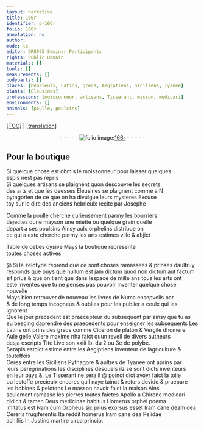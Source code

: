 ```yaml
---
layout: narrative
title: 166r
identifier: p-166r
folio: 166r
annotation: no
author:
mode: tc
editor: GR8975 Seminar Participants
rights: Public Domain
materials: []
tools: []
measurements: []
bodyparts: []
places: [hebrieulx, Latins, grecs, Aegiptiens, Siciliens, Tyanee]
plants: [Eleusines]
professions: [moissonneur, artisans, Tisserant, masson, medicari]
environments: []
animals: [poulle, poulsins]
---
```


 <p><a href="{{ site.baseurl }}/diplomatic/">[TOC]</a> | <a href="{{ site.baseurl }}/texts/p-166r_tl/" target="_blank">[translation]</a></p><div class="folio" align="center">- - - - - <a href="http://gallica.bnf.fr/ark:/12148/btv1b10500001g/f337.item.r=" target="_blank"><img src="https://cu-mkp.github.io/2017-workshop-edition/assets/photo-icon.png" alt="folio image: " style="display:inline-block; margin-bottom:-3px;"/>166r</a> - - - - - </div>  
  

## Pour la boutique

 
Si quelque chose est obmis le <span class="pro">moissonneur</span> pour laisser quelques<br/> espis nest pas repris<br/> Si quelques <span class="pro">artisans</span> se plaignent quon descouvre les secrets<br/> des arts et que les de<span class="x">e</span>sses <span class="pa">Eleusines</span> se plaignent co<span class="exp">mm</span>e a <span class="pn">N</span><br/> pytagorien de ce que on ha divulgue leurs mysteres Excuse<br/> toy sur le dire des anciens <span class="pl">hebrieulx</span> recite par <span class="pn">Josephe</span>
 
 Comme la <span class="al">poulle</span> cherche curieusement parmy les bourriers<br/> dejectes dune mayson une miette ou quelque grain quelle<br/> depart a ses <span class="al">poulsins</span> Ainsy aulx orphelins distribue on<br/> ce qui a este cherche parmy les arts estimes ville & abjict
 
 Table de <span class="pn">cebes</span> oysive Mays la boutique represente<br/> toutes choses actives
 
@ Si le zelotype reprend que ce sont choses ramassees & prinses daultruy<br/> responds que puys que nullum est jam dictum quod non dictum aut factum<br/> sit prius & que on tient que dans lespace de mille ans tous les arts ont<br/> este inventes que tu ne penses pas pouvoir inventer quelque chose nouvelle<br/> Mays bien retrouver de nouveau les livres de <span class="pn">Numa</span> ensepvelis <span class="del">par</span><br/> & de long temps incogneus & oublies pour les publier a ceulx qui les ignorent<br/> Que le jour precedent est praecepteur du subsequent par ainsy que tu as<br/> eu besoing daprendre des praecedents pour enseigner les subsequents Les<br/> <span class="pl">Latins</span> ont prins des <span class="pl">grecs</span> co<span class="exp">mm</span>e <span class="pn">Ciceron</span> de <span class="pn">platon</span> & <span class="pn">Vergile</span> d<span class="pn">homere</span><br/> <span class="pn">Aule gelle</span> <span class="pn">Valere max<span class="exp">ime</span></span> nha faict quun reveil de divers autheurs<br/> desja escripts <span class="pn">Tite Live</span> son xxiii lb. du 2 ou 3e de <span class="pn">polybe</span>.<br/> <span class="pn">Serapis</span> estoict estime entre les <span class="pl">Aegiptiens</span> inventeur de lagriculture & touteffois<br/> <span class="pn">Ceres</span> entre les <span class="pl">Siciliens</span> <span class="pn">Pythagore</span> & aultres de <span class="pl">Tyanee</span> ont aprins par<br/> leurs peregrinations les disciplines desquels ilz se sont dicts inventeurs<br/> en leur pays &. Le <span class="pro">Tisserant</span> ne sera <span class="add">il</span> @ poinct dict avoyr faict la toile<br/> ou lestoffe precieulx encores quil naye tainct & retors devide & praepare<br/> les bobines & pelotons Le <span class="pro">masson</span> navoir faict la maison Ains<br/> seulem<span class="exp">ent</span> ramasse les pierres toutes faictes <span class="pn">Apollo</span> a <span class="pn">Chirone</span> <span class="pro">medicari</span><br/> didicit & tamen Deus medicinae habitus <span class="pn">Homerus</span> orphei poema<br/> imitatus est Nam cum <span class="pn">Orpheus</span> sic prius exorsus esset Iram cane <span class="del">deam</span> dea<br/> <span class="pn">Cereris</span> frugiferentis Ita reddit <span class="pn">homerus</span> Iram cane dea <span class="pn">Pelidae</span><br/> <span class="pn">achillis</span> In <span class="pn">Justino martire</span> circa princip.
 
 
